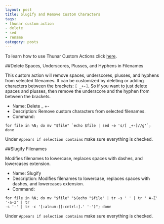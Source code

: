 ```yaml
---
layout: post
title: Slugify and Remove Custom Characters
tags:
- thunar custom action
- delete
- sed
- rename
category: posts
---
```

To learn how to use Thunar Custom Actions click [here](http://birchwell.github.io/posts/tutorial-convert-video-to-avi/).

##Delete Spaces, Underscores, Plusses, and Hyphens in Filenames

This custom action will remove spaces, underscores, plusses, and hyphens from selected filenames. It can be customized by deleting or adding characters between the brackets: `[ _+-]`. So if you want to just delete spaces and plusses, then remove the underscore and the hyphen from between the brackets.

* Name: Delete _ +-
* Description: Remove custom characters from selected filenames.
* Command:

~~~~~~~
for file in %N; do mv "$file" `echo $file | sed -e 's/[ _+-]//g'`; done
~~~~~~~

Under `Appears if selection contains` make sure everything is checked.

##Slugify Filenames

Modifies filenames to lowercase, replaces spaces with dashes, and lowercases extension.

* Name: Slugify
* Description: Modifies filenames to lowercase, replaces spaces with dashes, and lowercases extension.
* Command: 

~~~~~~~~~~~~
for file in %N; do mv "$file" "$(echo "$file" | tr -s ' ' | tr ' A-Z' '-a-z' | tr
-s '-' | tr -c '[:alnum:][:cntrl:].' '-')"; done
~~~~~~~~~~~~

Under `Appears if selection contains` make sure everything is checked.
